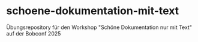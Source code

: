 # schoene-dokumentation-mit-text
Übungsrepository für den Workshop "Schöne Dokumentation nur mit Text" auf der Bobconf 2025
